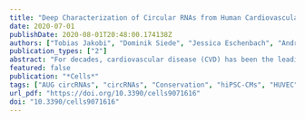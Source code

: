 ```yaml
---
title: "Deep Characterization of Circular RNAs from Human Cardiovascular Cell Models and Cardiac Tissue"
date: 2020-07-01
publishDate: 2020-08-01T20:48:00.174138Z
authors: ["Tobias Jakobi", "Dominik Siede", "Jessica Eschenbach", "Andreas W. Heumüller", "Martin Busch", "Rouven Nietsch", "Benjamin Meder", "Patrick Most", "Stefanie Dimmeler", "Johannes Backs", "Hugo A. Katus", "Christoph Dieterich"]
publication_types: ["2"]
abstract: "For decades, cardiovascular disease (CVD) has been the leading cause of death throughout most developed countries. Several studies relate RNA splicing, and more recently also circular RNAs (circRNAs), to CVD. CircRNAs originate from linear transcripts and have been shown to exhibit tissue-specific expression profiles. Here, we present an in-depth analysis of sequence, structure, modification, and cardiac circRNA interactions. We used human induced pluripotent stem cell-derived cardiac myocytes (hiPSC-CMs), human healthy and diseased (ischemic cardiomyopathy, dilated cardiomyopathy) cardiac tissue, and human umbilical vein endothelial cells (HUVECs) to profile circRNAs. We identified shared circRNAs across all samples, as well as model-specific circRNA signatures. Based on these circRNAs, we identified 63 positionally conserved and expressed circRNAs in human, pig, and mouse hearts. Furthermore, we found that the sequence of circRNAs can deviate from the sequence derived from the genome sequence, an important factor in assessing potential functions. Integration of additional data yielded evidence for m6A-methylation of circRNAs, potentially linked to translation, as well as, circRNAs overlapping with potential Argonaute 2 binding sites, indicating potential association with the RISC complex. Moreover, we describe, for the first time in cardiac model systems, a sub class of circRNAs containing the start codon of their primary transcript (AUG circRNAs) and observe an enrichment for m6A-methylation for AUG circRNAs."
featured: false
publication: "*Cells*"
tags: ["AUG circRNAs", "circRNAs", "Conservation", "hiPSC-CMs", "HUVEC", "m6A-methylation", "RNase R", "selected"]
url_pdf: "https://doi.org/10.3390/cells9071616"
doi: "10.3390/cells9071616"
---
```


